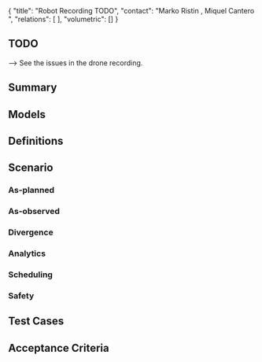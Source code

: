 <rasaeco-meta>
{
    "title": "Robot Recording TODO",
    "contact": "Marko Ristin <rist@zhaw.ch>, Miquel Cantero <mcantero@robotnik.es>",
    "relations": [
    ],
    "volumetric": []
}
</rasaeco-meta>

## TODO
--> See the issues in the drone recording.

## Summary

## Models

## Definitions


## Scenario

### As-planned


### As-observed


### Divergence


### Analytics


### Scheduling


### Safety


## Test Cases


## Acceptance Criteria

